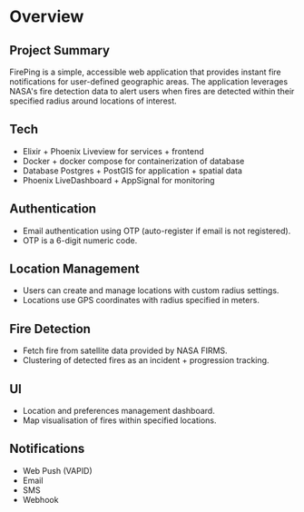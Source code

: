 # Overview

## Project Summary

FirePing is a simple, accessible web application that provides instant fire notifications for user-defined geographic areas. The application leverages NASA's fire detection data to alert users when fires are detected within their specified radius around locations of interest.

## Tech

- Elixir + Phoenix Liveview for services + frontend
- Docker + docker compose for containerization of database
- Database Postgres + PostGIS for application + spatial data
- Phoenix LiveDashboard + AppSignal for monitoring

## Authentication

- Email authentication using OTP (auto-register if email is not registered).
- OTP is a 6-digit numeric code.

## Location Management

- Users can create and manage locations with custom radius settings.
- Locations use GPS coordinates with radius specified in meters.

## Fire Detection

- Fetch fire from satellite data provided by NASA FIRMS.
- Clustering of detected fires as an incident + progression tracking.

## UI

- Location and preferences management dashboard.
- Map visualisation of fires within specified locations.

## Notifications

- Web Push (VAPID)
- Email
- SMS
- Webhook
